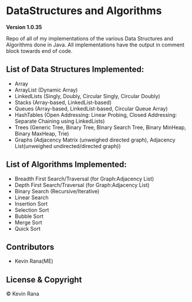 # DataStructures and Algorithms

**Version 1.0.35**

Repo of all of my implementations of the various Data Structures and Algorithms done in Java. All implementations have the output in comment block towards end of code.

## List of Data Structures Implemented:
- Array
- ArrayList (Dynamic Array)
- LinkedLists (Singly, Doubly, Circular Singly, Circular Doubly)
- Stacks (Array-based, LinkedList-based)
- Queues (Array-based, LinkedList-based, Circular Queue Array)
- HashTables (Open Addressing: Linear Probing, Closed Addressing: Separate Chaining using LinkedLists)
- Trees (Generic Tree, Binary Tree, Binary Search Tree, Binary MinHeap, Binary MaxHeap, Trie)
- Graphs (Adjacency Matrix (unweighed directed graph), Adjacency List(unweighed undirected/directed graph))

## List of Algorithms Implemented:
- Breadth First Search/Traversal (for Graph:Adjacency List)
- Depth First Search/Traversal (for Graph:Adjacency List)
- Binary Search (Recursive/Iterative)
- Linear Search
- Insertion Sort
- Selection Sort
- Bubble Sort
- Merge Sort
- Quick Sort



## Contributors
- Kevin Rana(ME)

## License & Copyright
© Kevin Rana